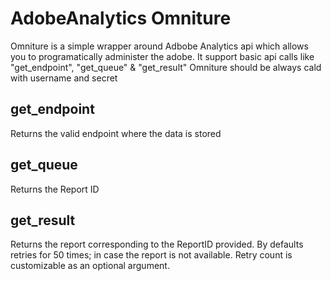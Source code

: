 # AdobeAnalytics Omniture

Omniture is a simple wrapper around Adbobe Analytics api which allows you to programatically administer the adobe.
It support basic api calls like "get_endpoint", "get_queue" & "get_result"
Omniture should be always cald with username and secret

## get_endpoint
Returns the valid endpoint where the data is stored

## get_queue 
Returns the Report ID

## get_result
Returns the report corresponding to the ReportID provided.
By defaults retries for 50 times; in case the report is not available. Retry count is customizable as an optional argument.


